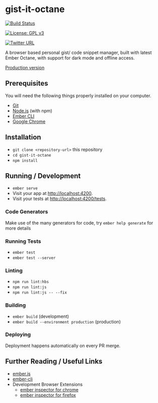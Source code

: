 # gist-it-octane  

[![Build Status](https://travis-ci.org/happyvig/ember-octane-gist-it.svg?branch=master)](https://travis-ci.org/happyvig/ember-octane-gist-it)

[![License: GPL v3](https://img.shields.io/badge/License-GPLv3-blue.svg)](https://www.gnu.org/licenses/gpl-3.0)

[![Twitter URL](https://img.shields.io/twitter/url/https/twitter.com/fold_left.svg?style=social&label=Follow%20%40KVignsh)](https://twitter.com/KVignsh)

A browser based personal gist/ code snippet manager, built with latest Ember Octane, with support for dark mode and offline access.

[Production version](https://gists.surge.sh/)

## Prerequisites

You will need the following things properly installed on your computer.

* [Git](https://git-scm.com/)
* [Node.js](https://nodejs.org/) (with npm)
* [Ember CLI](https://ember-cli.com/)
* [Google Chrome](https://google.com/chrome/)

## Installation

* `git clone <repository-url>` this repository
* `cd gist-it-octane`
* `npm install`

## Running / Development

* `ember serve`
* Visit your app at [http://localhost:4200](http://localhost:4200).
* Visit your tests at [http://localhost:4200/tests](http://localhost:4200/tests).

### Code Generators

Make use of the many generators for code, try `ember help generate` for more details

### Running Tests

* `ember test`
* `ember test --server`

### Linting

* `npm run lint:hbs`
* `npm run lint:js`
* `npm run lint:js -- --fix`

### Building

* `ember build` (development)
* `ember build --environment production` (production)

### Deploying

Deployment happens automatically on every PR merge.

## Further Reading / Useful Links

* [ember.js](https://emberjs.com/)
* [ember-cli](https://ember-cli.com/)
* Development Browser Extensions
  * [ember inspector for chrome](https://chrome.google.com/webstore/detail/ember-inspector/bmdblncegkenkacieihfhpjfppoconhi)
  * [ember inspector for firefox](https://addons.mozilla.org/en-US/firefox/addon/ember-inspector/)
